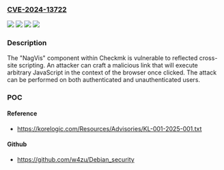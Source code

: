 ### [CVE-2024-13722](https://cve.mitre.org/cgi-bin/cvename.cgi?name=CVE-2024-13722)
![](https://img.shields.io/static/v1?label=Product&message=NagVis&color=blue)
![](https://img.shields.io/static/v1?label=Version&message=Checkmk%202.3.0p2%20&color=brightgreen)
![](https://img.shields.io/static/v1?label=Version&message=NagVis%201.9.40%20&color=brightgreen)
![](https://img.shields.io/static/v1?label=Vulnerability&message=CWE-79%20Improper%20Neutralization%20of%20Input%20During%20Web%20Page%20Generation%20(XSS%20or%20'Cross-site%20Scripting')&color=brightgreen)

### Description

The "NagVis" component within Checkmk is vulnerable to reflected cross-site scripting. An attacker can craft a malicious link that will execute arbitrary JavaScript in the context of the browser once clicked. The attack can be performed on both authenticated and unauthenticated users.

### POC

#### Reference
- https://korelogic.com/Resources/Advisories/KL-001-2025-001.txt

#### Github
- https://github.com/w4zu/Debian_security

